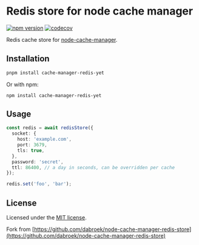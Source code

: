 # Redis store for node cache manager

[![npm version](https://badge.fury.io/js/cache-manager-redis-yet.svg)](https://www.npmjs.com/package/cache-manager-redis-yet) [![codecov](https://codecov.io/gh/node-cache-manager/node-cache-manager-redis-yet/branch/master/graph/badge.svg?token=NX28S97MDF)](https://codecov.io/gh/node-cache-manager/node-cache-manager-redis-yet)

Redis cache store for [node-cache-manager](https://github.com/node-cache-manager/node-cache-manager).

## Installation

```sh
pnpm install cache-manager-redis-yet
```

Or with npm:

```shell
npm install cache-manager-redis-yet
```

## Usage

```ts
const redis = await redisStore({
  socket: {
    host: 'example.com',
    port: 3679,
    tls: true,
  },
  password: 'secret',
  ttl: 86400, // a day in seconds, can be overridden per cache
});

redis.set('foo', 'bar');
```

## License

Licensed under the [MIT license](./LICENSE).

Fork from [https://github.com/dabroek/node-cache-manager-redis-store](https://github.com/dabroek/node-cache-manager-redis-store)
